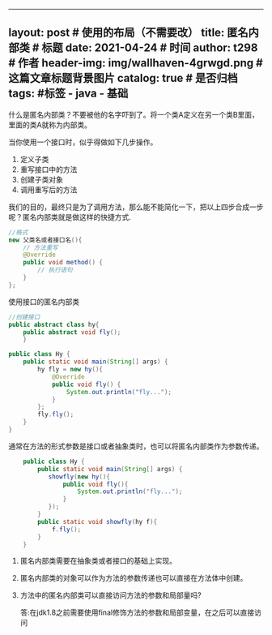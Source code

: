 
---
layout:     post   				    # 使用的布局（不需要改）
title: 匿名内部类			# 标题 
date:       2021-04-24				# 时间
author:     t298						# 作者
header-img: img/wallhaven-4grwgd.png 	#这篇文章标题背景图片
catalog: true 						# 是否归档
tags:								#标签
    - java
    - 基础
---

什么是匿名内部类？不要被他的名字吓到了。将一个类A定义在另一个类B里面，里面的类A就称为内部类。

当你使用一个接口时，似乎得做如下几步操作。

1. 定义子类
2. 重写接口中的方法
3. 创建子类对象
4. 调用重写后的方法

我们的目的，最终只是为了调用方法，那么能不能简化一下，把以上四步合成一步呢？匿名内部类就是做这样的快捷方式.

```java
//格式
new 父类名或者接口名(){
    // 方法重写
    @Override 
    public void method() {
        // 执行语句
    }
};
```

使用接口的匿名内部类

```java
//创建接口
public abstract class hy{
    public abstract void fly();
    }
```

```java
public class Hy {
    public static void main(String[] args) {
        hy fly = new hy(){
            @Override
            public void fly() {
                System.out.println("fly...");
            }
        };
        fly.fly();
    }
}
```



通常在方法的形式参数是接口或者抽象类时，也可以将匿名内部类作为参数传递。

```java
    public class Hy {
        public static void main(String[] args) {
           showfly(new hy(){
               public void fly(){
                   System.out.println("fly...");
               }
           });
        }
        public static void showfly(hy f){
            f.fly();
        }
    }

```



1. 匿名内部类需要在抽象类或者接口的基础上实现。

2. 匿名内部类的对象可以作为方法的参数传递也可以直接在方法体中创建。

3. 方法中的匿名内部类可以直接访问方法的参数和局部量吗?

   答:在jdk1.8之前需要使用final修饰方法的参数和局部变量，在之后可以直接访问
